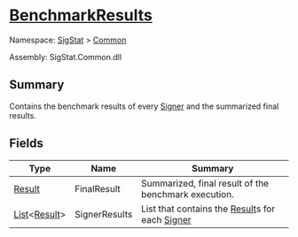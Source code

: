 # [BenchmarkResults](./BenchmarkResults.md)

Namespace: [SigStat]() > [Common](./README.md)

Assembly: SigStat.Common.dll

## Summary
Contains the benchmark results of every [Signer](https://github.com/hargitomi97/sigstat/tree/develop/docs/md/SigStat/Common/SigStat.Common.Signer.md) and the summarized final results.

## Fields

| Type | Name | Summary | 
| --- | --- | --- | 
| [Result](./Result.md) | FinalResult | Summarized, final result of the benchmark execution. | 
| [List](https://docs.microsoft.com/en-us/dotnet/api/System.Collections.Generic.List-1)\<[Result](./Result.md)> | SignerResults | List that contains the [Result](https://github.com/hargitomi97/sigstat/tree/develop/docs/md/SigStat/Common/SigStat.Common.Result.md)s for each [Signer](https://github.com/hargitomi97/sigstat/tree/develop/docs/md/SigStat/Common/SigStat.Common.Signer.md) | 


